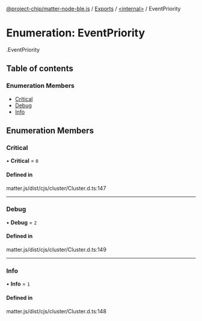 [@project-chip/matter-node-ble.js](../README.md) / [Exports](../modules.md) / [<internal\>](../modules/internal_.md) / EventPriority

# Enumeration: EventPriority

[<internal>](../modules/internal_.md).EventPriority

## Table of contents

### Enumeration Members

- [Critical](internal_.EventPriority.md#critical)
- [Debug](internal_.EventPriority.md#debug)
- [Info](internal_.EventPriority.md#info)

## Enumeration Members

### Critical

• **Critical** = ``0``

#### Defined in

matter.js/dist/cjs/cluster/Cluster.d.ts:147

___

### Debug

• **Debug** = ``2``

#### Defined in

matter.js/dist/cjs/cluster/Cluster.d.ts:149

___

### Info

• **Info** = ``1``

#### Defined in

matter.js/dist/cjs/cluster/Cluster.d.ts:148
